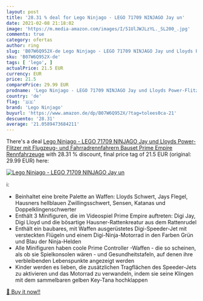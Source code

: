 ```yaml
---
layout: post
title: '28.31 % deal for Lego Ninjago - LEGO 71709 NINJAGO Jay un'
date: 2021-02-08 21:18:02
image: 'https://m.media-amazon.com/images/I/51UlJWJLzYL._SL200_.jpg'
comments: true
category: ofertas
author: ring
slug: 'B07W6Q952X-de Lego Ninjago - LEGO 71709 NINJAGO Jay und Lloyds Power-...'
sku: 'B07W6Q952X-de'
tags: [ 'lego', ]
actualPrice: 21.5 EUR
currency: EUR
price: 21.5
comparePrice: 29.99 EUR
prodname: 'Lego Ninjago - LEGO 71709 NINJAGO Jay und Lloyds Power-Flitzer mit Flugzeug- und Fahrradrennfahrern  Bauset  Prime Empire Rennfahrzeuge'
country: 'de'
flag: '🇩🇪'
brand: 'Lego Ninjago'
buyurl: 'https://www.amazon.de/dp/B07W6Q952X/?tag=tolees0ca-21'
descuento: '28.31'
average: '21.0589473684211'
---
```


There's a deal [Lego Ninjago - LEGO 71709 NINJAGO Jay und Lloyds Power-Flitzer mit Flugzeug- und Fahrradrennfahrern  Bauset  Prime Empire Rennfahrzeuge](https://www.amazon.de/dp/B07W6Q952X/?tag=tolees0ca-21)  with  28.31 % discount, final price tag of  21.5 EUR (original: 29.99 EUR) here:

[![Lego Ninjago - LEGO 71709 NINJAGO Jay un](https://m.media-amazon.com/images/I/51UlJWJLzYL._SL200_.jpg)](https://www.amazon.de/dp/B07W6Q952X/?tag=tolees0ca-21)

ℹ️:

- Beinhaltet eine breite Palette an Waffen: Lloyds Schwert, Jays Flegel, Hausners hellblauen Zwillingsschwert, Sensen, Katanas und Doppelklingenschwerter
- Enthält 3 Minifiguren, die im Videospiel Prime Empire auftreten: Digi Jay, Digi Lloyd und die bösartige Hausner-Rattenkreatur aus dem Rattenrudel
- Enthält ein baubares, mit Waffen ausgerüstetes Digi-Speeder-Jet mit versteckten Flügeln und einem Digi-Ninja-Motorrad in den Farben Grün und Blau der Ninja-Helden
- Alle Minifiguren haben coole Prime Controller -Waffen - die so scheinen, als ob sie Spielkonsolen wären - und Gesundheitstafeln, auf denen ihre verbleibenden Lebenspunkte angezeigt werden
- Kinder werden es lieben, die zusätzlichen Tragflächen des Speeder-Jets zu aktivieren und das Motorrad zu verwandeln, indem sie seine Klingen mit dem sammelbaren gelben Key-Tana hochklappen

[🛒 Buy it now!!](https://www.amazon.de/dp/B07W6Q952X/?tag=tolees0ca-21)
